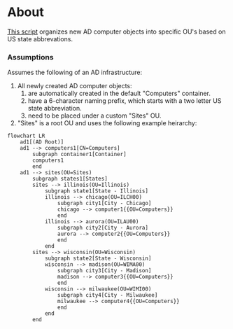 # About

[This script](Move-ComputersByStateSiteCode.ps1) organizes new AD computer objects into specific OU's based on US state abbrevations.

### Assumptions

Assumes the following of an AD infrastructure:
1. All newly created AD computer objects:
    1. are automatically created in the default "Computers" container.
    2. have a 6-character naming prefix, which starts with a two letter US state abbreviation.
    3. need to be placed under a custom "Sites" OU.
2. "Sites" is a root OU and uses the following example heirarchy:
```mermaid
flowchart LR
    ad1[(AD Root)]
    ad1 --> computers1[CN=Computers]
        subgraph container1[Container]
        computers1
        end
    ad1 --> sites(OU=Sites)
        subgraph states1[States]
        sites --> illinois(OU=Illinois)
            subgraph state1[State - Illinois]
            illinois --> chicago(OU=ILCH00)
                subgraph city1[City - Chicago]
                chicago --> computer1{{OU=Computers}}
                end
            illinois --> aurora(OU=ILAU00)
                subgraph city2[City - Aurora]
                aurora --> computer2{{OU=Computers}}
                end
            end
        sites --> wisconsin(OU=Wisconsin)
            subgraph state2[State - Wisconsin]
            wisconsin --> madison(OU=WIMA00)
                subgraph city3[City - Madison]
                madison --> computer3{{OU=Computers}}
                end
            wisconsin --> milwaukee(OU=WIMI00)
                subgraph city4[City - Milwaukee]
                milwaukee --> computer4{{OU=Computers}}
                end
            end
        end
```
